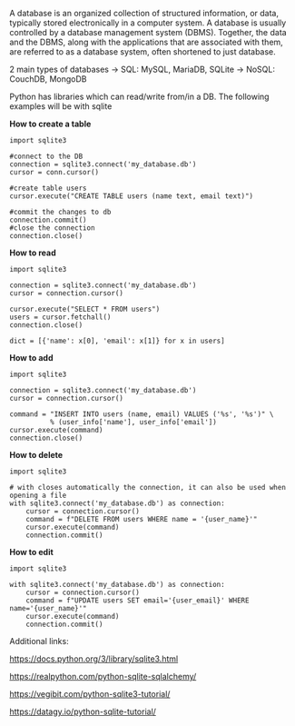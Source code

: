 A database is an organized collection of structured information, or data, typically stored electronically in a computer system. A database is usually controlled by a database management system (DBMS). Together, the data and the DBMS, along with the applications that are associated with them, are referred to as a database system, often shortened to just database.

2 main types of databases
    -> SQL: MySQL, MariaDB, SQLite
    -> NoSQL: CouchDB, MongoDB

Python has libraries which can read/write from/in a DB. The following examples will be with sqlite

**How to create a table**
```
import sqlite3

#connect to the DB
connection = sqlite3.connect('my_database.db')
cursor = conn.cursor()

#create table users
cursor.execute("CREATE TABLE users (name text, email text)")

#commit the changes to db
connection.commit()
#close the connection
connection.close()
```

**How to read**
```
import sqlite3

connection = sqlite3.connect('my_database.db')
cursor = connection.cursor()

cursor.execute("SELECT * FROM users")
users = cursor.fetchall()
connection.close()

dict = [{'name': x[0], 'email': x[1]} for x in users]
```

**How to add**
```
import sqlite3

connection = sqlite3.connect('my_database.db')
cursor = connection.cursor()

command = "INSERT INTO users (name, email) VALUES ('%s', '%s')" \  
          % (user_info['name'], user_info['email'])
cursor.execute(command)
connection.close()
```

**How to delete**
```
import sqlite3

# with closes automatically the connection, it can also be used when opening a file
with sqlite3.connect('my_database.db') as connection:  
    cursor = connection.cursor()  
    command = f"DELETE FROM users WHERE name = '{user_name}'"  
    cursor.execute(command)  
    connection.commit()
```

**How to edit**
```
import sqlite3

with sqlite3.connect('my_database.db') as connection:  
    cursor = connection.cursor()
    command = f"UPDATE users SET email='{user_email}' WHERE name='{user_name}'"
    cursor.execute(command)
    connection.commit()
```


Additional links:

https://docs.python.org/3/library/sqlite3.html

https://realpython.com/python-sqlite-sqlalchemy/

https://vegibit.com/python-sqlite3-tutorial/

https://datagy.io/python-sqlite-tutorial/

